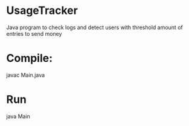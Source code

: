 # UsageTracker
Java program to check logs and detect users with threshold amount of entries to send money

# Compile:
javac Main.java

# Run
java Main
